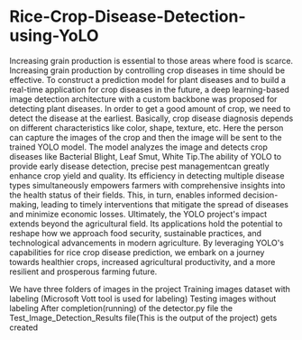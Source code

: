 # Rice-Crop-Disease-Detection-using-YoLO
Increasing grain production is essential to those areas where food is scarce. Increasing grain production by controlling crop diseases in time should be effective. To construct a prediction model for plant diseases and to build a real-time application for crop diseases in the future, a deep learning-based image detection architecture with a custom backbone was proposed for detecting plant diseases. In order to get a good amount of crop, we need to detect the disease at the earliest. Basically, crop disease diagnosis depends on different characteristics like color, shape, texture, etc. Here the person can capture the images of the crop and then the image will be sent to the trained YOLO model. The model analyzes the image and detects crop diseases like Bacterial Blight, Leaf Smut, White Tip.The ability of YOLO to provide early disease detection, precise pest managementcan greatly enhance crop yield and quality. Its efficiency in detecting multiple disease types simultaneously empowers farmers with comprehensive insights into the health status of their fields. This, in turn, enables informed decision-making, leading to timely interventions that mitigate the spread of diseases and minimize economic losses. Ultimately, the YOLO project's impact extends beyond the agricultural field. Its applications hold the potential to reshape how we approach food security, sustainable practices, and technological advancements in modern agriculture. By leveraging YOLO's capabilities for rice crop disease prediction, we embark on a journey towards healthier crops, increased agricultural productivity, and a more resilient and prosperous farming future.

We have three folders of images in the project Training images dataset with labeling (Microsoft Vott tool is used for labeling) Testing images without labeling After completion(running) of the detector.py file the Test_Image_Detection_Results file(This is the output of the project) gets created
